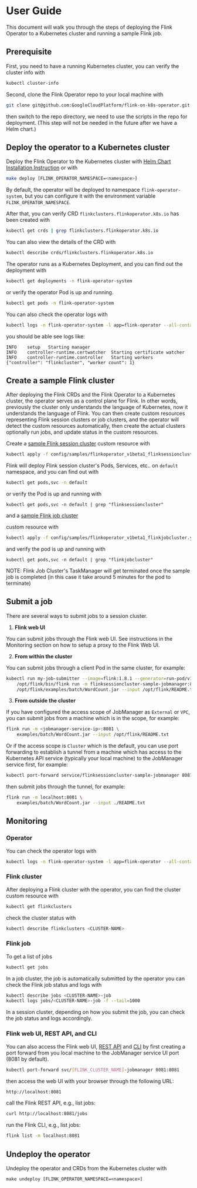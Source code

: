 # User Guide

This document will walk you through the steps of deploying the Flink Operator to
a Kubernetes cluster and running a sample Flink job.

## Prerequisite

First, you need to have a running Kubernetes cluster, you can verify the cluster
info with

```bash
kubectl cluster-info
```

Second, clone the Flink Operator repo to your local machine with

```bash
git clone git@github.com:GoogleCloudPlatform/flink-on-k8s-operator.git
```

then switch to the repo directory, we need to use the scripts in the repo for
deployment. (This step will not be needed in the future after we have a Helm
chart.)

## Deploy the operator to a Kubernetes cluster

Deploy the Flink Operator to the Kubernetes cluster with [Helm Chart Installation Instruction](https://github.com/GoogleCloudPlatform/flink-on-k8s-operator/blob/master/helm-chart/flink-operator/README.md) or with

```bash
make deploy [FLINK_OPERATOR_NAMESPACE=<namespace>]
```

By default, the operator will be deployed to namespace `flink-operator-system`,
but you can configure it with the environment variable
`FLINK_OPERATOR_NAMESPACE`.

After that, you can verify CRD `flinkclusters.flinkoperator.k8s.io` has been
created with

```bash
kubectl get crds | grep flinkclusters.flinkoperator.k8s.io
```

You can also view the details of the CRD with

```bash
kubectl describe crds/flinkclusters.flinkoperator.k8s.io
```

The operator runs as a Kubernetes Deployment, and you can find out the
deployment with

```bash
kubectl get deployments -n flink-operator-system
```

or verify the operator Pod is up and running.

```bash
kubectl get pods -n flink-operator-system
```

You can also check the operator logs with

```bash
kubectl logs -n flink-operator-system -l app=flink-operator --all-containers
```

you should be able see logs like: 

```
INFO    setup   Starting manager
INFO    controller-runtime.certwatcher  Starting certificate watcher
INFO    controller-runtime.controller   Starting workers        {"controller": "flinkcluster", "worker count": 1}
```

## Create a sample Flink cluster

After deploying the Flink CRDs and the Flink Operator to a Kubernetes cluster,
the operator serves as a control plane for Flink. In other words, previously the
cluster only understands the language of Kubernetes, now it understands the
language of Flink. You can then create custom resources representing Flink
session clusters or job clusters, and the operator will detect the custom
resources automatically, then create the actual clusters optionally run jobs,
and update status in the custom resources.

Create a [sample Flink session cluster](../config/samples/flinkoperator_v1beta1_flinksessioncluster.yaml)
custom resource with

```bash
kubectl apply -f config/samples/flinkoperator_v1beta1_flinksessioncluster.yaml
```

Flink will deploy Flink session cluster's Pods, Services, etc.. on `default`
namespace, and you can find out with

```bash
kubectl get pods,svc -n default
```

or verify the Pod is up and running with

```
kubectl get pods,svc -n default | grep "flinksessioncluster"
```

and a [sample Flink job cluster](../config/samples/flinkoperator_v1beta1_flinkjobcluster.yaml)

custom resource with

```bash
kubectl apply -f config/samples/flinkoperator_v1beta1_flinkjobcluster.yaml
```

and verify the pod is up and running with

```
kubectl get pods,svc -n default | grep "flinkjobcluster"
```

NOTE: Flink Job Cluster's TaskManager will get terminated once the sample job is
completed (in this case it take around 5 minutes for the pod to terminate) 

## Submit a job

There are several ways to submit jobs to a session cluster.

1) **Flink web UI**

You can submit jobs through the Flink web UI. See instructions in the
Monitoring section on how to setup a proxy to the Flink Web UI.

2) **From within the cluster**

You can submit jobs through a client Pod in the same cluster, for example:

```bash
kubectl run my-job-submitter --image=flink:1.8.1 --generator=run-pod/v1 -- \
    /opt/flink/bin/flink run -m flinksessioncluster-sample-jobmanager:8081 \
    /opt/flink/examples/batch/WordCount.jar --input /opt/flink/README.txt
```

3) **From outside the cluster**

If you have configured the access scope of JobManager as `External` or `VPC`,
you can submit jobs from a machine which is in the scope, for example:

```bash
flink run -m <jobmanager-service-ip>:8081 \
    examples/batch/WordCount.jar --input /opt/flink/README.txt
```

Or if the access scope is `Cluster` which is the default, you can use port
forwarding to establish a tunnel from a machine which has access to the
Kubernetes API service (typically your local machine) to the JobManager service
first, for example:

```bash
kubectl port-forward service/flinksessioncluster-sample-jobmanager 8081:8081
```

then submit jobs through the tunnel, for example:

```bash
flink run -m localhost:8081 \
    examples/batch/WordCount.jar --input ./README.txt
```

## Monitoring

### Operator

You can check the operator logs with

```bash
kubectl logs -n flink-operator-system -l app=flink-operator --all-containers -f --tail=1000
```

### Flink cluster

After deploying a Flink cluster with the operator, you can find the cluster
custom resource with

```bash
kubectl get flinkclusters
```

check the cluster status with

```bash
kubectl describe flinkclusters <CLUSTER-NAME>
```

### Flink job

To get a list of jobs

```bash
kubectl get jobs
```

In a job cluster, the job is automatically submitted by the operator you can
check the Flink job status and logs with

```bash
kubectl describe jobs <CLUSTER-NAME>-job
kubectl logs jobs/<CLUSTER-NAME>-job -f --tail=1000
```

In a session cluster, depending on how you submit the job, you can check the
job status and logs accordingly.

### Flink web UI, REST API, and CLI

You can also access the Flink web UI, [REST API](https://ci.apache.org/projects/flink/flink-docs-stable/monitoring/rest_api.html)
and [CLI](https://ci.apache.org/projects/flink/flink-docs-stable/ops/cli.html)
by first creating a port forward from you local machine to the JobManager
service UI port (8081 by default).

```bash
kubectl port-forward svc/[FLINK_CLUSTER_NAME]-jobmanager 8081:8081
```

then access the web UI with your browser through the following URL:

```bash
http://localhost:8081
```

call the Flink REST API, e.g., list jobs:

```bash
curl http://localhost:8081/jobs
```

run the Flink CLI, e.g., list jobs:

```bash
flink list -m localhost:8081
```

## Undeploy the operator

Undeploy the operator and CRDs from the Kubernetes cluster with

```
make undeploy [FLINK_OPERATOR_NAMESPACE=<namespace>]
```
